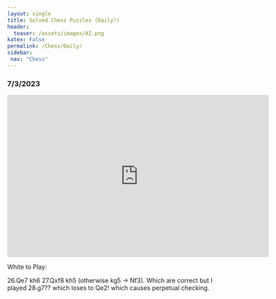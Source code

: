 ```yaml
---
layout: single
title: Solved Chess Puzzles (Daily!)
header:
  teaser: /assets/images/AI.png
katex: False
permalink: /Chess/Daily/
sidebar:
 nav: "Chess"
---
```


### 7/3/2023

<iframe width=600 height=371 src="https://lichess.org/study/embed/JQCFZGLJ/pn5iClc8#50" frameborder=0></iframe>

White to Play:

26.Qe7 kh6 27.Qxf8 kh5 (otherwise kg5 -> Nf3). Which are correct but I played 28.g7?? which loses to Qe2! which causes perpetual checking.





 

